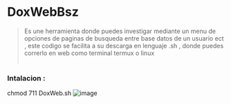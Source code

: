 # DoxWebBsz
> Es une herramienta donde puedes investigar mediante un menu de opciones de paginas de busqueda entre base datos de un usuario ect , este codigo se facilita a su descarga en lenguaje .sh , donde puedes correrlo en web como terminal termux o linux 
<br></br>
### Intalacion :
> 
chmod 711 DoxWeb.sh
![image](https://github.com/AvastrOficial/DoxWebBsz/assets/91764815/86505fed-7fe3-4362-b43b-af1065dadb30)

